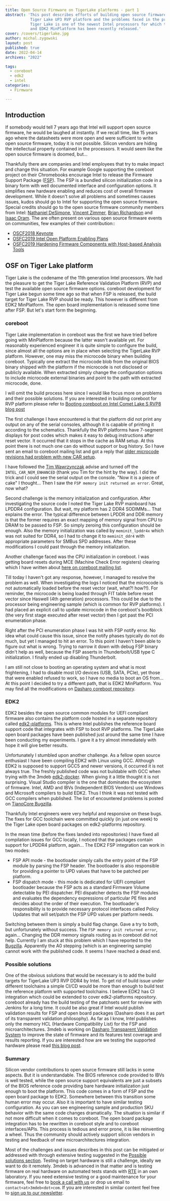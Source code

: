 ```yaml
---
title: Open Source Firmware on TigerLake platforms - part 1
abstract: 'This post describes efforts of building open source firmware for
           Tiger Lake UP3 RVP platform and the problems faced in the process.
           Tiger Lake is one of the newest Intel processors for which the FSP
           and EDK2 MinPlatform has been recently released.'
cover: /covers/tigerlake.jpg
author: michal.zygowski
layout: post
published: true
date: 2022-04-14
archives: "2022"

tags:
  - coreboot
  - edk2
  - intel
categories:
  - Firmware

---
```


## Introduction

If somebody would tell 7 years ago that Intel will support open source firmware,
he would be laughed at instantly. If we recall time, like 15 years ago where the
datasheets were more open and were sufficient to write open source firmware,
today it is not possible. Silicon vendors are hiding the intellectual property
contained in the processors. It would seem like the open source firmware is
doomed, but...

Thankfully there are companies and Intel employees that try to make impact and
change this situation. For example Google supporting the coreboot project on
their Chromebooks encourage Intel to release the Firmware Support Package
([FSP](https://www.intel.com/content/www/us/en/intelligent-systems/intel-firmware-support-package/intel-fsp-overview.html)).
The FSP is a bundled silicon initialization code in a binary form with well
documented interface and configuration options. It simplifies new hardware
enabling and reduces cost of overall firmware development. While it doesn't
solve all problems and sometimes causes issues, kudos should go to Intel for
supporting the open source firmware. Special credits should go to the open
source firmware community members from Intel:
[Nathaniel DeSimone](https://github.com/nate-desimone),
[Vincent Zimmer](https://www.linkedin.com/in/vzimmer/),
[Brian Richardson](https://www.linkedin.com/in/richardsonbrian/) and
[Isaac Oram](https://www.linkedin.com/in/isaac-w-oram-8bb79320/). The are often
present on various open source firmware events on communities, few examples of
their contribution::

- [OSCF2018 Keynote](https://youtu.be/3VVaCOCCiD8)
- [OSFC2019 Intel Open Platform Enabling Plans](https://www.youtube.com/watch?v=d2aKDVuFaX8)
- [OSFC2019 Hardening Firmware Components with Host-based Analysis Tools](https://www.youtube.com/watch?v=cd80acwTYLY)

## OSF on Tiger Lake platform

Tiger Lake is the codename of the 11th generation Intel processors. We had the
pleasure to get the Tiger Lake Reference Validation Platform (RVP) and test the
available open source firmware options. coreboot development for Tiger Lake
begun some time ago so that when FSP is released, the build target for Tiger
Lake RVP should be ready. This however is different from EDK2 MinPlatform. The
open board implementation is released some time after FSP. But let's start form
the beginning.

### coreboot

Tiger Lake implementation in coreboot was the first we have tried before going
with MinPlatform because the latter wasn't available yet. For reasonably
experienced engineer it is quite simple to configure the build, since almost all
the options are in place when selecting the TigerLake RVP platform. However, one
may miss the microcode binary when building coreboot. Typically one extract the
microcode blob from the original BIOS binary shipped with the platform if the
microcode is not disclosed or publicly available. When extracted simply change
the configuration options to include microcode external binaries and point to
the path with extracted microcode, done.

I will omit the build process here since I would like focus more on problems and
their possible solutions. If you are interested in building coreboot for RVP
platform please refer to
[Booting coreboot on Intel Comet Lake S RVP8 blog post](https://blog.3mdeb.com/2020/2020-08-31-booting-coreboot-on-cometlake/)

The first challenge I have encountered is that the platform did not print any
output on any of the serial consoles, although it is capable of printing it
according to the schematics. Thankfully the RVP platforms have 7-segment
displays for post codes which makes it easy to debug instructions after reset
vector. It occurred that it stops in the cache as RAM setup. At this point there
is not much one can do without support or bug history. So I have sent an email
to coreboot mailing list and got a reply that
[older microcode revisions had problem with new CAR setup](https://mail.coreboot.org/hyperkitty/list/coreboot@coreboot.org/thread/7YHWASZX3CQ5U3L7D5CVJCDZSMRNCCXK/).

I have followed the
[Tim Wawrzynczak](https://www.linkedin.com/in/tim-wawrzynczak-0011315/) advise
and turned off the `INTEL_CAR_NEM_ENHANCED` (thank you Tim for the hint by the
way). I did the trick and I could see the serial output on the console. "Now it
is a piece of cake" I thought... Then I saw the
`FSP memory init returned an error`. Great, now what?

Second challenge is the memory initialization and configuration. After
investigating the source code I noted the Tiger Lake RVP mainboard has LPDDR4
configuration. But wait, my platform has 2 DDR4 SODIMMs... That explains the
error. The typical difference between LPDDR and DDR memory is that the former
requires an exact mapping of memory signal from CPU to DRAM to be passed to FSP.
So simply zeroing this configuration should be enough. Also the memory
initialization was called by `meminit_lpddr4x` which was not suited for DDR4, so
I had to change it to `meminit_ddr4` with appropriate parameters for SMBus SPD
addresses. After these modifications I could past through the memory
initialization.

Another challenge faced was the CPU initialization in coreboot. I was getting
board resets during MCE (Machine Check Error registers) clearing which I have
written about
[here on coreboot mailing list](https://mail.coreboot.org/hyperkitty/list/coreboot@coreboot.org/thread/MW44TIEMFMVDWPVCAFPE2QUFXXGZYYAX/).

Till today I haven't got any response, however, I managed to resolve the problem
as well. When investigating the logs I noticed that the microcode is not
automatically loaded before the reset vector (wait, what?! how?!). For reminder,
the microcode is being loaded through FIT table before reset vector since
Haswell (4th generation) processors. This could be due to the processor being
engineering sample (which is common for RVP platforms). I had placed an explicit
call to update microcode in the coreboot's bootblock (the very first stage
executed after reset vector) then I got past the PCI enumeration phase.

Right after the PCI enumeration phase I was hit with FSP notify error. No idea
what could cause this issue, since the notify phases typically do not do much,
but yet I managed to hit an error. To this point I haven't been able to figure
out what is wrong. Trying to narrow it down with debug FSP binary didn't help as
well, because the FSP asserts in Thunderbolt/USB type C initialization. I
finally ended up disabling Thunderbolt.

I am still not close to booting an operating system and what is most
frightening, I had to disable most I/O devices (USB, SATA, PCIe), yet those that
were enabled refused to work, so I have no media to boot an OS from... At this
point I decided to try a different path, that is EDK2 MinPlatform. You may find
all the modifications on
[Dasharo coreboot repository](https://github.com/Dasharo/coreboot/tree/tgl_rvp).

### EDK2

EDK2 besides the open source common modules for UEFI compliant firmware also
contains the platform code hosted in a separate repository called
[edk2-platforms](https://github.com/tianocore/edk2-platforms). This is where
Intel publishes the reference board support code that integrates with FSP to
boot RVP platforms. The TigerLake open board packages have been published just
around the same time I have been conducting my experiments. I gave it a try
almost immediately with hope it will give better results.

Unfortunately I stumbled upon another challenge. As a fellow open source
enthusiast I have been compiling EDK2 with Linux using GCC. Although EDK2 is
supposed to support GCC5 and newer versions, it occurred it is not always true.
The freshly published code was not buildable with GCC when trying with the 3mdeb
[edk2-docker](https://github.com/3mdeb/edk2-docker). When giving it a little
thought it is not surprising. Visual Studio compiler is the one that dominates
the ecosystem of firmware. Intel, AMD and IBVs (Independent BIOS Vendors) use
Windows and Microsoft compilers to build EDK2. Thus I think it was not tested
with GCC compilers when published. The list of encountered problems is posted on
[TianoCore Bugzilla](https://bugzilla.tianocore.org/show_bug.cgi?id=3220).

Thankfully Intel engineers were very helpful and responsive on these bugs. The
fixes for GCC toolchain were committed quickly (in just one week) to the Tiger
Lake open board packages on edk2-platforms repository.

In the mean time (before the fixes landed into repositories) I have fixed all
compilation issues for GCC locally, I noticed that the packages contain support
for LPDDR4 platform, again... The EDK2 FSP integration can work in two modes:

- FSP API mode - the bootloader simply calls the entry point of the FSP module
  by parsing the FSP header. The bootloader is also responsible for providing a
  pointer to UPD values that have to be patched per platform.
- FSP dispatch mode - this mode is dedicated for UEFI compliant bootloader
  because the FSP acts as a standard Firmware Volume detectable by PEI
  dispatcher. PEI dispatcher detects the FSP modules and evaluates the
  dependency expressions of particular PE files and decides about the order of
  their execution. The bootloader's responsibility is to provide necessary
  protocol interfaces called Policy Updates that will set/patch the FSP UPD
  values per platform needs.

Switching between them is simply a build flag change. Gave a try to both, but
unfortunately without success. The `FSP memory init returned error`, again...
Changing the DDR memory signals routing as in coreboot did not help. Currently I
am stuck at this problem which I have reported to the
[Bugzilla](https://bugzilla.tianocore.org/show_bug.cgi?id=3219). Apparently the
A0 stepping (which is an engineering sample) cannot work with the published
code. It seems I have reached a dead end.

### Possible solutions

One of the obvious solutions that would be necessary is to add the build targets
for TigerLake UP3 RVP DDR4 by Intel. To get rid of build issue under different
toolchains a simple CI/CD would be more than enough to build test the reference
platform with supported toolchains. I believe EDK2 has CI integration which
could be extended to cover edk2-platforms repository. coreboot already has the
build testing of the patchsets sent for review with Jenkins for a long time. It
could be also great if Intel would publish validation results for FSP and open
board packages (Dasharo does it as part of its transparent validation
philosophy). As far as I know, Intel publishes only the memory HCL (Hardware
Compatibility List) for the FSP and microarchitectures. 3mdeb is working on
[Dasharo Transparent Validation System](https://github.com/Dasharo/transparent-validation)
to improve the state of firmware and its features test coverage and results
reporting. If you are interested how are we testing the supported hardware
please read [this blog post](https://blog.3mdeb.com/2021/2021-02-18-testing/).

### Summary

Silicon vendor contributions to open source firmware still lacks in some
aspects. But it is understandable. The BIOS reference code provided to IBVs is
well tested, while the open source support equivalents are just a subsets of the
BIOS reference code providing bare hardware initialization just enough to boot
the platform. This code comes in a form of FSP and the open board package to
EDK2. Somewhere between this transition some human error may occur. Also it is
important to have similar testing configuration. As you can see engineering
sample and production SKU behavior with the same code changes dramatically. The
situation is similar if not more difficult when it comes to coreboot. The open
board package integration has to be rewritten in coreboot style and to coreboot
interfaces/APIs. This process is tedious and error prone, it is like reinventing
a wheel. Thus the community should actively support silicon vendors in testing
and feedback of new microarchitectures integration.

Most of the challenges and issues describes in this post can be mitigated or
addressed with through extensive testing suggested in the
[Possible solutions section](#possible-solutions). Testing on target hardware is
still a challenge, ideally we want to do it remotely. 3mdeb is advanced in that
matter and is testing firmware on real hardware on automated tests stands with
[RTE](https://docs.dasharo.com/transparent-validation/rte/introduction/) in an
own laboratory. If you need extensive testing or a good maintenance for your
firmware, feel free to
[book a call with us](https://calendly.com/3mdeb/consulting-remote-meeting) or
drop us email to `contact<at>3mdeb<dot>com`. If you are interested in similar
content feel free to
[sign up to our newsletter](https://newsletter.3mdeb.com/subscription/PW6XnCeK6).

